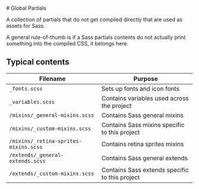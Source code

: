 <div style="display: none">
\ingroup STARTERKIT_SCSS_Global
</div>
# Global Partials

A collection of partials that do not get compiled directly
that are used as assets for Sass.

A general rule-of-thumb is if a Sass partials contents do not actually print
something into the compiled CSS, it belongs here.

## Typical contents

Filename                        | Purpose  
------------------------------- | ---------------------------------------------
`_fonts.scss`                   | Sets up fonts and icon fonts
`_variables.scss`               | Contains variables used across the project
`/mixins/_general-mixins.scss`  | Contains Sass general mixins
`/mixins/_custom-mixins.scss`   | Contains Sass mixins specific to this project
`/mixins/_retina-sprites-mixins.scss` | Contains retina sprites mixins
`/extends/_general-extends.scss`| Contains Sass general extends
`/extends/_custom-mixins.scss`  | Contains Sass extends specific to this project

